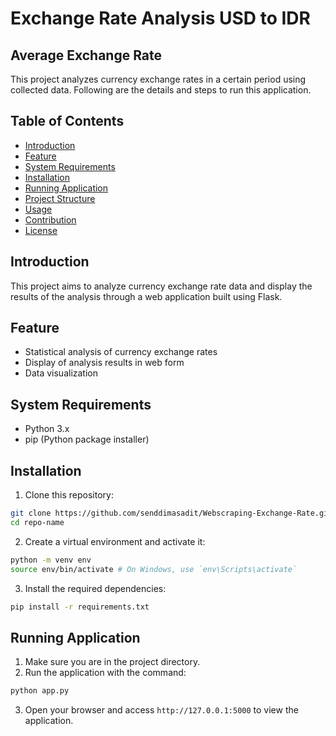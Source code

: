 # Exchange Rate Analysis USD to IDR

## Average Exchange Rate

This project analyzes currency exchange rates in a certain period using collected data. Following are the details and steps to run this application.

## Table of Contents
- [Introduction](#introduction)
- [Feature](#feature)
- [System Requirements](#system-requirements)
- [Installation](#installation)
- [Running Application](#running-app)
- [Project Structure](#project-structure)
- [Usage](#usage)
- [Contribution](#contribution)
- [License](#license)

## Introduction
This project aims to analyze currency exchange rate data and display the results of the analysis through a web application built using Flask.

## Feature
- Statistical analysis of currency exchange rates
- Display of analysis results in web form
- Data visualization

## System Requirements
- Python 3.x
- pip (Python package installer)

## Installation
1. Clone this repository:
 ```bash
 git clone https://github.com/senddimasadit/Webscraping-Exchange-Rate.git
 cd repo-name
 ```

2. Create a virtual environment and activate it:
 ```bash
 python -m venv env
 source env/bin/activate # On Windows, use `env\Scripts\activate`
 ```

3. Install the required dependencies:
 ```bash
 pip install -r requirements.txt
 ```

## Running Application
1. Make sure you are in the project directory.
2. Run the application with the command:
 ```bash
 python app.py
 ```
3. Open your browser and access `http://127.0.0.1:5000` to view the application.


